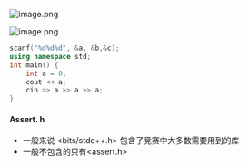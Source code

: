 ![image.png](https://iili.io/J5SFKmv.png)

![image.png](https://iili.io/J5SKEnp.png)

``` c++
scanf("%d%d%d", &a, &b,&c);
using namespace std;
int main() {
	int a = 0;
	cout << a;
	cin >> a >> a >> a;
}
```

#### Assert. h
- 一般来说 <bits/stdc++.h> 包含了竞赛中大多数需要用到的库
- 一般不包含的只有<assert.h>